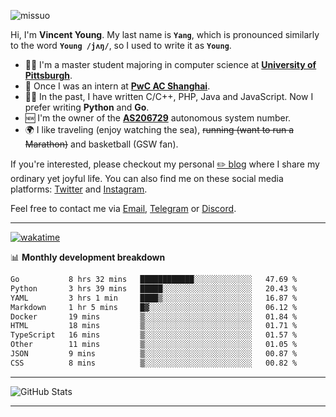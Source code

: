 <p align="left"> <img src="https://komarev.com/ghpvc/?username=missuo&label=Profile%20views&color=0e75b6&style=flat" alt="missuo" /> </p>


Hi, I'm **Vincent Young**. My last name is **`Yang`**, which is pronounced similarly to the word **`Young /jʌŋ/`**, so I used to write it as **`Young`**. 

-  👨‍🎓 I'm a master student majoring in computer science at [**University of Pittsburgh**](https://www.pitt.edu).
-  💼 Once I was an intern at **[PwC AC Shanghai](https://www.linkedin.com/company/pwc-ac-shanghai/)**.
-  👨‍💻 In the past, I have written C/C++, PHP, Java and JavaScript. Now I prefer writing **Python** and **Go**.
-  🆕 I'm the owner of the **[AS206729](https://bgp.tools/AS206729)** autonomous system number.
-  🌍 I like traveling (enjoy watching the sea), ~~running (want to run a Marathon)~~ and basketball (GSW fan).

If you're interested, please checkout my personal [✏️ blog](https://missuo.me/) where I share my ordinary yet joyful life. You can also find me on these social media platforms: [Twitter](https://twitter.com/m1ssuo) and [Instagram](https://www.instagram.com/m1ssuo).

Feel free to contact me via <a href="mailto:i@yyt.moe">Email</a>, [Telegram](https://t.me/missuo) or [Discord](https://discordapp.com/users/missuo#7448).

-------

[![wakatime](https://wakatime.com/badge/user/c13cd961-40ca-417a-afb6-1f9ea8ac295c.svg)](https://wakatime.com/@missuo)

📊 **Monthly development breakdown**
<!--START_SECTION:waka-->

```txt
Go           8 hrs 32 mins   ████████████░░░░░░░░░░░░░   47.69 %
Python       3 hrs 39 mins   █████░░░░░░░░░░░░░░░░░░░░   20.43 %
YAML         3 hrs 1 min     ████▒░░░░░░░░░░░░░░░░░░░░   16.87 %
Markdown     1 hr 5 mins     █▓░░░░░░░░░░░░░░░░░░░░░░░   06.12 %
Docker       19 mins         ▒░░░░░░░░░░░░░░░░░░░░░░░░   01.84 %
HTML         18 mins         ▒░░░░░░░░░░░░░░░░░░░░░░░░   01.71 %
TypeScript   16 mins         ▒░░░░░░░░░░░░░░░░░░░░░░░░   01.57 %
Other        11 mins         ▒░░░░░░░░░░░░░░░░░░░░░░░░   01.05 %
JSON         9 mins          ▒░░░░░░░░░░░░░░░░░░░░░░░░   00.87 %
CSS          8 mins          ▒░░░░░░░░░░░░░░░░░░░░░░░░   00.82 %
```

<!--END_SECTION:waka-->

-------

![GitHub Stats](https://github-readme-stats-opal-alpha-76.vercel.app/api?username=missuo&show_icons=true&theme=transparent)

-------

